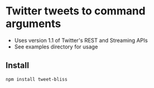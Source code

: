 # Twitter tweets to command arguments

* Uses version 1.1 of Twitter's REST and Streaming APIs
* See examples directory for usage

## Install

`npm install tweet-bliss`